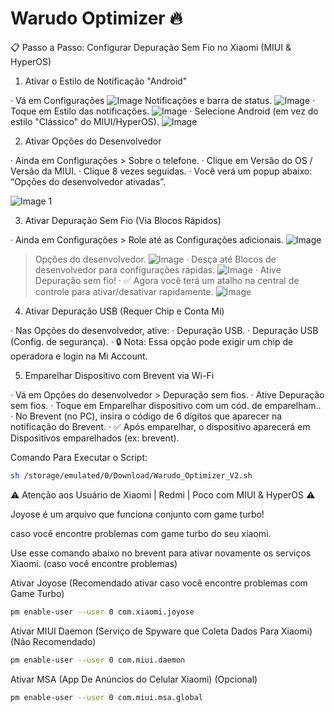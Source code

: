 # Warudo Optimizer 🔥

📋 Passo a Passo: Configurar Depuração Sem Fio no Xiaomi (MIUI & HyperOS)

1. Ativar o Estilo de Notificação "Android"

· Vá em Configurações
![Image](https://github.com/warudotv/Warudo_Optimizer/blob/Screenshots/IMG-20250930-WA0017.jpg)
Notificações e barra de status.
![Image](https://github.com/warudotv/Warudo_Optimizer/blob/Screenshots/IMG-20250930-WA0020.jpg)
· Toque em Estilo das notificações.
![Image](https://github.com/warudotv/Warudo_Optimizer/blob/Screenshots/IMG-20250930-WA0019.jpg)
· Selecione Android (em vez do estilo "Clássico" do MIUI/HyperOS).
![Image](https://github.com/warudotv/Warudo_Optimizer/blob/Screenshots/IMG-20250930-WA0018.jpg)

2. Ativar Opções do Desenvolvedor

· Ainda em Configurações > Sobre o telefone.
· Clique em Versão do OS / Versão da MIUI.
· Clique 8 vezes seguidas.
· Você verá um popup abaixo: “Opções do desenvolvedor ativadas”.

![Image 1](https://github.com/warudotv/Warudo_Optimizer/blob/Screenshots/IMG-20250930-WA0015.jpg)

3. Ativar Depuração Sem Fio (Via Blocos Rápidos)

· Ainda em Configurações > Role até as Configurações adicionais.
![Image](https://github.com/warudotv/Warudo_Optimizer/blob/Screenshots/IMG-20250930-WA0016.jpg)
> Opções do desenvolvedor.
![Image](https://github.com/warudotv/Warudo_Optimizer/blob/Screenshots/IMG-20250930-WA0014.jpg)
· Desça até Blocos de desenvolvedor para configurações rápidas.
![Image](https://github.com/warudotv/Warudo_Optimizer/blob/Screenshots/IMG-20250930-WA0021.jpg)
· Ative Depuração sem fio!
· ✅ Agora você terá um atalho na central de controle para ativar/desativar rapidamente.
![Image](https://github.com/warudotv/Warudo_Optimizer/blob/Screenshots/IMG-20250930-WA0022.jpg)


4. Ativar Depuração USB (Requer Chip e Conta Mi)

· Nas Opções do desenvolvedor, ative:
  · Depuração USB.
  · Depuração USB (Config. de segurança).
· 🔒 Nota: Essa opção pode exigir um chip de operadora e login na Mi Account.


5. Emparelhar Dispositivo com Brevent via Wi-Fi

· Vá em Opções do desenvolvedor > Depuração sem fios.
· Ative Depuração sem fios.
· Toque em Emparelhar dispositivo com um cód. de emparelham..
· No Brevent (no PC), insira o código de 6 dígitos que aparecer na notificação do Brevent.
· ✅ Após emparelhar, o dispositivo aparecerá em Dispositivos emparelhados (ex: brevent).

Comando Para Executar o Script:
```bash
sh /storage/emulated/0/Download/Warudo_Optimizer_V2.sh

```
⚠️ Atenção aos Usuário de Xiaomi | Redmi | Poco com MIUI & HyperOS ⚠️

Joyose é um arquivo que funciona conjunto com game turbo! 

caso você encontre problemas com game turbo do seu xiaomi.

Use esse comando abaixo no brevent para ativar novamente os serviços Xiaomi. (caso você encontre problemas)

Ativar Joyose (Recomendado ativar caso você encontre problemas com Game Turbo)
```bash
pm enable-user --user 0 com.xiaomi.joyose
```
Ativar MIUI Daemon (Serviço de Spyware que Coleta Dados Para Xiaomi) (Não Recomendado)
```bash
pm enable-user --user 0 com.miui.daemon
```
Ativar MSA (App De Anúncios do Celular Xiaomi) (Opcional)
```bash
pm enable-user --user 0 com.miui.msa.global
